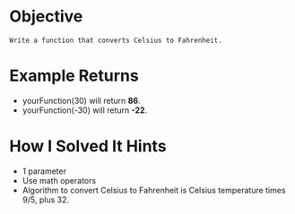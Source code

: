 # Objective
    Write a function that converts Celsius to Fahrenheit.


# Example Returns
* yourFunction(30) will return **86**.
* yourFunction(-30) will return **-22**.

# How I Solved It Hints

* 1 parameter
* Use math operators
* Algorithm to convert Celsius to Fahrenheit is Celsius temperature times 9/5, plus 32.